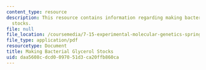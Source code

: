 ```yaml
---
content_type: resource
description: This resource contains information regarding making bacterial glycerol
  stocks.
file: null
file_location: /coursemedia/7-15-experimental-molecular-genetics-spring-2015/daa5608cdcd0097051d3ca20ffb860ca_MIT7_15S15_MakingBacterial.pdf
file_type: application/pdf
resourcetype: Document
title: Making Bacterial Glycerol Stocks
uid: daa5608c-dcd0-0970-51d3-ca20ffb860ca
---
```

